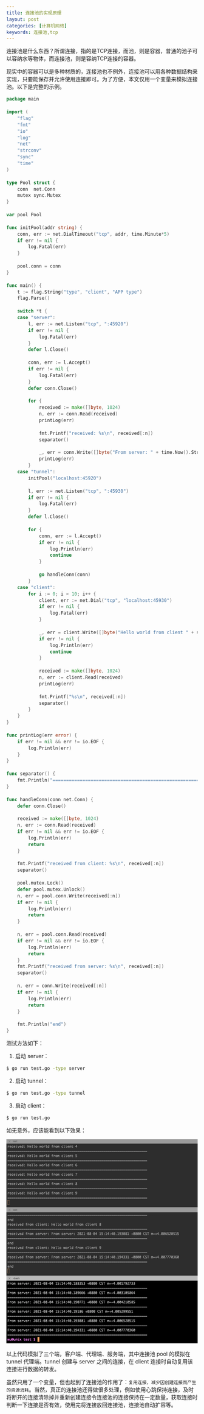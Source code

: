 ```yaml
---
title: 连接池的实现原理
layout: post
categories: [计算机网络]
keywords: 连接池,tcp
---
```


连接池是什么东西？所谓连接，指的是TCP连接，而池，则是容器，普通的池子可以容纳水等物体，而连接池，则是容纳TCP连接的容器。

现实中的容器可以是多种材质的，连接池也不例外，连接池可以用各种数据结构来实现，只要能保存并允许使用连接即可。为了方便，本文仅用一个变量来模拟连接池。以下是完整的示例。

```go
package main

import (
    "flag"
    "fmt"
    "io"
    "log"
    "net"
    "strconv"
    "sync"
    "time"
)

type Pool struct {
    conn  net.Conn
    mutex sync.Mutex
}

var pool Pool

func initPool(addr string) {
    conn, err := net.DialTimeout("tcp", addr, time.Minute*5)
    if err != nil {
        log.Fatal(err)
    }

    pool.conn = conn
}

func main() {
    t := flag.String("type", "client", "APP type")
    flag.Parse()

    switch *t {
    case "server":
        l, err := net.Listen("tcp", ":45920")
        if err != nil {
            log.Fatal(err)
        }
        defer l.Close()

        conn, err := l.Accept()
        if err != nil {
            log.Fatal(err)
        }
        defer conn.Close()

        for {
            received := make([]byte, 1024)
            n, err := conn.Read(received)
            printLog(err)

            fmt.Printf("received: %s\n", received[:n])
            separator()

            _, err = conn.Write([]byte("From server: " + time.Now().String()))
            printLog(err)
        }
    case "tunnel":
        initPool("localhost:45920")

        l, err := net.Listen("tcp", ":45930")
        if err != nil {
            log.Fatal(err)
        }
        defer l.Close()

        for {
            conn, err := l.Accept()
            if err != nil {
                log.Println(err)
                continue
            }

            go handleConn(conn)
        }
    case "client":
        for i := 0; i < 10; i++ {
            client, err := net.Dial("tcp", "localhost:45930")
            if err != nil {
                log.Fatal(err)
            }

            _, err = client.Write([]byte("Hello world from client " + strconv.Itoa(i)))
            if err != nil {
                log.Println(err)
                continue
            }

            received := make([]byte, 1024)
            n, err := client.Read(received)
            printLog(err)

            fmt.Printf("%s\n", received[:n])
            separator()
        }
    }
}

func printLog(err error) {
    if err != nil && err != io.EOF {
        log.Println(err)
    }
}

func separator() {
    fmt.Println("======================================================================")
}

func handleConn(conn net.Conn) {
    defer conn.Close()

    received := make([]byte, 1024)
    n, err := conn.Read(received)
    if err != nil && err != io.EOF {
        log.Println(err)
        return
    }

    fmt.Printf("received from client: %s\n", received[:n])
    separator()

    pool.mutex.Lock()
    defer pool.mutex.Unlock()
    n, err = pool.conn.Write(received[:n])
    if err != nil {
        log.Println(err)
        return
    }

    n, err = pool.conn.Read(received)
    if err != nil && err != io.EOF {
        log.Println(err)
        return
    }
    fmt.Printf("received from server: %s\n", received[:n])
    separator()

    n, err = conn.Write(received[:n])
    if err != nil {
        log.Println(err)
        return
    }

    fmt.Println("end")
}
```

测试方法如下：

1.  启动 server：

```bash
$ go run test.go -type server
```

2.  启动 tunnel：

```bash
$ go run test.go -type tunnel
```

3.  启动 client：

```bash
$ go run test.go
```

如无意外，应该能看到以下效果：

![demo](/assets/images/2021/0717/WX20210804-151459.png)

以上代码模拟了三个端，客户端、代理端、服务端，其中连接池 pool 的模拟在 tunnel 代理端。tunnel 创建与 server 之间的连接，在 client 连接时自动复用该连接进行数据的转发。

虽然只用了一个变量，但也起到了连接池的作用了：`复用连接，减少因创建连接而产生的资源消耗`。当然，真正的连接池还得做很多处理，例如使用心跳保持连接，及时将断开的连接清除掉并重新创建连接令连接池的连接保持在一定数量，获取连接时判断一下连接是否有效，使用完将连接放回连接池，连接池自动扩容等。